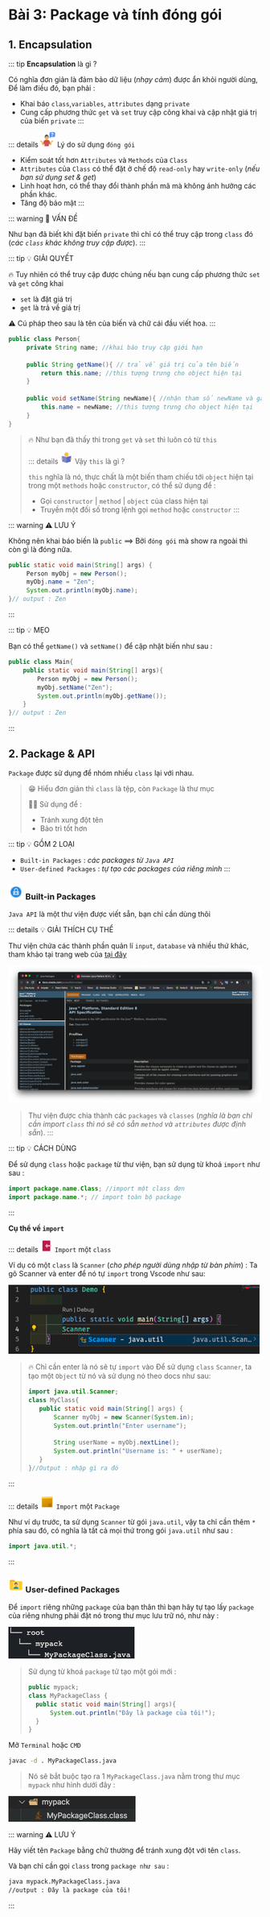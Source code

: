 # Bài 3: Package và tính đóng gói

## 1. Encapsulation

::: tip <b>Encapsulation</b> là gì ? 

Có nghĩa đơn giản là đảm bảo dữ liệu (*nhạy cảm*) được ẩn khỏi người dùng, Để làm điều đó, bạn phải : 

- Khai báo `class`,`variables`, `attributes` dạng  `private`
- Cung cấp phương thức `get` và `set` truy cập công khai và cập nhật giá trị của biến `private` 
:::

::: details <img src="https://raw.githubusercontent.com/Zenfection/Image/master/2021/07/30-18-02-21-icons8-why_quest.png" width="30"> Lý do sử dụng <code>đóng gói</code>  

- Kiểm soát tốt hơn `Attributes` và `Methods` của `Class`
- `Attributes` của `Class` có thể đặt ở chế độ `read-only` hay `write-only` (*nếu bạn sử dụng set & get*)
- Linh hoạt hơn, có thể thay đổi thành phần mã mà không ảnh hưởng các phần khác.
- Tăng độ bảo mật
:::

::: warning 🤔 VẤN ĐỀ

Như bạn đã biết khi đặt biến `private` thì chỉ có thể truy cập trong `class` đó (*các `class` khác không truy cập được*). 
:::

::: tip 💡 GIẢI QUYẾT

🔥 Tuy nhiên có thể truy cập được chúng nếu bạn cung cấp phương thức `set` và `get` công khai

- `set` là đặt giá trị 
- `get` là trả về giá trị

⚠️ Cú pháp theo sau là tên của biến và chữ cái đầu viết hoa.
:::

```java
public class Person{
     private String name; //khai báo truy cập giới hạn

     public String getName(){ // trả về giá trị của tên biến
         return this.name; //this tượng trưng cho object hiện tại
     }

     public void setName(String newName){ //nhận tham số newName và gán là biến name
         this.name = newName; //this tượng trưng cho object hiện tại
     }
}
```

> 🔥 Như bạn đã thấy thì trong `get` và `set` thì luôn có từ `this` 
> 
> ::: details <img src="https://raw.githubusercontent.com/Zenfection/Image/master/2021/07/30-17-39-21-icons8-reading.png" width="25"> Vậy <code>this</code> là gì ? 
> 
> `this` nghĩa là nó, thực chất là một biến tham chiếu tới `object` hiện tại trong một `methods` hoặc `constructor`, có thể sử dụng để : 
> 
> - Gọi `constructor` | `method` | `object` của class hiện tại
> - Truyền một đối số trong lệnh gọi `method` hoặc `constructor`
> :::

::: warning ⚠️ LƯU Ý

Không nên khai báo biến là `public` ==> Bởi `đóng gói` mà show ra ngoài thì còn gì là đóng nữa.

```java
public static void main(String[] args) {
     Person myObj = new Person();
     myObj.name = "Zen";
     System.out.println(myObj.name);
}// output : Zen
```
:::

::: tip 💡 MẸO

Bạn có thể `getName()` và `setName()` để cập nhật biến như sau : 

```java
public class Main{
    public static void main(String[] args){
        Person myObj = new Person();
        myObj.setName("Zen");
        System.out.println(myObj.getName());
    }
}// output : Zen
```
:::

## 2. Package & API

`Package` được sử dụng để nhóm nhiều `class` lại với nhau.

> 😁 Hiểu đơn giản thì `class` là tệp, còn `Package` là thư mục
> 
> 🧚‍♂️ Sử dụng để :
> 
> - Tránh xung đột tên
> - Bảo trì tốt hơn

::: tip 💡 GỒM 2 LOẠI

- `Built-in Packages` : *các packages từ `Java API`*
- `User-defined Packages` :  *tự tạo các packages của riêng mình*
:::

### <img src="https://raw.githubusercontent.com/Zenfection/Image/master/2021/07/30-18-11-20-icons8-keepass.png" width="30"> Built-in Packages

`Java API` là một thư viện được viết sẵn, bạn chỉ cần dùng thôi

::: details 💡 GIẢI THÍCH CỤ THỂ 

Thư viện chứa các thành phần quản lí `input`, `database` và nhiều thứ khác, tham khảo tại trang web của [tại đây](https://docs.oracle.com/en/java/javase/15/docs/api/index.html)

<img src="https://raw.githubusercontent.com/Zenfection/Image/master/2021/02/06-22-05-10-A%CC%89nh%20chu%CC%A3p%20Ma%CC%80n%20hi%CC%80nh%202021-02-06%20lu%CC%81c%2022.05.04.png">

> Thư viện được chia thành các `packages` và `classes` (*nghĩa là bạn chỉ cần import `class` thì nó sẽ có sẵn `method` và `attributes` được định sẵn*).
:::

::: tip 💡 CÁCH DÙNG

Để sử dụng `class` hoặc `package` từ thư viện, bạn sử dụng từ khoá `import` như sau : 

```java
import package.name.Class; //import một class đơn
import package.name.*; // import toàn bộ package
```
:::

**Cụ thể về `import`**

::: details <img src="https://raw.githubusercontent.com/Zenfection/Image/master/2021/07/30-18-16-15-icons8-import.png" width="25"> <code>Import</code> một <code>class</code>

Ví dụ có một `class` là `Scanner` (*cho phép người dùng nhập từ bàn phím*) : Ta gõ Scanner và enter để nó tự `import` trong Vscode như sau: 

<img src="https://raw.githubusercontent.com/Zenfection/Image/master/2021/02/06-22-17-33-A%CC%89nh%20chu%CC%A3p%20Ma%CC%80n%20hi%CC%80nh%202021-02-06%20lu%CC%81c%2022.17.24.png" title="" alt="Ảnh chụp Màn hình 2021-02-06 lúc 22.17.24.png" width="500">

> 🔥 Chỉ cần enter là nó sẽ tự `import` vào
> Để sử dụng `class` `Scanner`, ta tạo một `Object` từ nó và sử dụng nó theo docs như sau: 
> 
> ```java
> import java.util.Scanner;
> class MyClass{
>    public static void main(String[] args) {
>        Scanner myObj = new Scanner(System.in);
>        System.out.println("Enter username");
> 
>        String userName = myObj.nextLine();
>        System.out.println("Username is: " + userName);
>    } 
> }//Output : nhập gì ra đó
> ```
:::

::: details <img src="https://raw.githubusercontent.com/Zenfection/Image/master/2021/07/30-18-17-20-icons8-package.png" width="28"> <code>Import</code> một <code>Package</code>


Như ví dụ trước, ta sử dụng `Scanner` từ gói `java.util`, vậy ta chỉ cần thêm `*` phía sau đó, có nghĩa là tất cả mọi thứ trong gói `java.util` như sau : 

```java
import java.util.*;
```
:::

### <img src="https://raw.githubusercontent.com/Zenfection/Image/master/2021/07/30-18-19-44-icons8-user_folder.png" width="30"> User-defined Packages

Để `import` riêng những `package` của bạn thân thì bạn hãy tự tạo lấy `package` của riêng nhưng phải đặt nó trong thư mục lưu trữ nó, như này :

<img src="https://raw.githubusercontent.com/Zenfection/Image/master/2021/02/06-22-34-11-A%CC%89nh%20chu%CC%A3p%20Ma%CC%80n%20hi%CC%80nh%202021-02-06%20lu%CC%81c%2022.34.10.png">

> Sử dụng từ khoá `package` tử tạo một gói mới : 
> 
> ```java
> public mypack;
> class MyPackageClass {
>   public static void main(String[] args){
>       System.out.println("Đây là package của tôi!");  
>   }   
> }
> ```

Mở `Terminal` hoặc `CMD` 

```bash
javac -d . MyPackageClass.java
```

> Nó sẽ bắt buộc tạo ra 1 `MyPackageClass.java` nằm trong thư mục `mypack` như hình dưới đây : 

![Ảnh chụp Màn hình 2021-02-06 lúc 22.44.49.png](https://raw.githubusercontent.com/Zenfection/Image/master/2021/02/06-22-44-55-A%CC%89nh%20chu%CC%A3p%20Ma%CC%80n%20hi%CC%80nh%202021-02-06%20lu%CC%81c%2022.44.49.png)

::: warning ⚠️ LƯU Ý

Hãy viết tên `Package` bằng chữ thường để tránh xung đột với tên `class`.

Và bạn chỉ cần gọi `class` trong `package như sau` : 

```bash
java mypack.MyPackageClass.java
//output : Đây là package của tôi!
```
:::